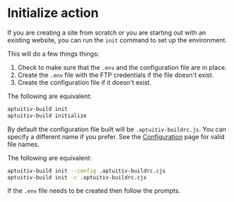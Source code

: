 # Initialize action

If you are creating a site from scratch or you are starting out with an existing website, you can run the `init` command to set up the environment.

This will do a few things things:

1. Check to make sure that the `.env` and the configuration file are in place.
2. Create the `.env` file with the FTP credentials if the file doesn't exist.
3. Create the configuration file if it doesn't exist.

The following are equivalent:

```bash
aptuitiv-build init
aptuitiv-build initialize
```

By default the configuration file built will be `.aptuitiv-buildrc.js`. You can specify a different name if you prefer. See the [Configuration](/docs/Configuration.md) page for valid file names.

The following are equivalent:

```bash
aptuitiv-build init --config .aptuitiv-buildrc.cjs
aptuitiv-build init -c .aptuitiv-buildrc.cjs
```

If the `.env` file needs to be created then follow the prompts.
